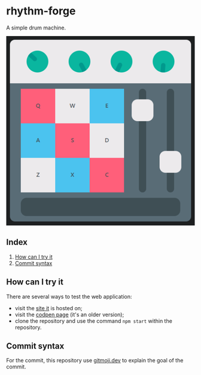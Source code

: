# rhythm-forge
A simple drum machine.

![](/public/img-readme.png)

## Index
1. [How can I try it](#how-can-i-try-it)
2. [Commit syntax](#commit-syntax)

## How can I try it
There are several ways to test the web application:
- visit the [site it](https://rhythm-forge.netlify.app/) is hosted on;
- visit the [codpen page](https://codepen.io/devmanfre/pen/MWRRJaw) (it's an older version);
- clone the repository and use the command `npm start` within the repository.

## Commit syntax
For the commit, this repository use [gitmoji.dev](http://www.gitmoji.dev) to explain the goal of the commit. 